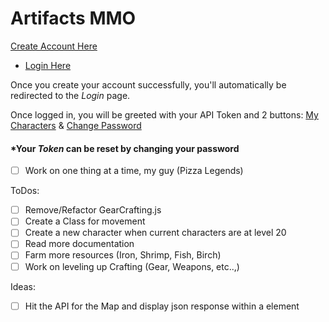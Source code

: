 # Artifacts MMO

[Create Account Here](https://artifactsmmo.com/account/create)
- [Login Here](https://artifactsmmo.com/account/create)

Once you create your account successfully, you'll automatically be redirected to the _Login_ page.

Once logged in, you will be greeted with your API Token and 2 buttons: [My Characters](https://artifactsmmo.com/account/characters) & [Change Password](https://artifactsmmo.com/account/change_password)

#### *Your _Token_ can be reset by **changing your password**

- [ ] Work on one thing at a time, my guy (Pizza Legends)

ToDos:
- [ ] Remove/Refactor GearCrafting.js
- [ ] Create a Class for movement
- [ ] Create a new character when current characters are at level 20
- [ ] Read more documentation
- [ ] Farm more resources (Iron, Shrimp, Fish, Birch)
- [ ] Work on leveling up Crafting (Gear, Weapons, etc..,)

Ideas:
- [ ] Hit the API for the Map and display json response within a <canvas> element
